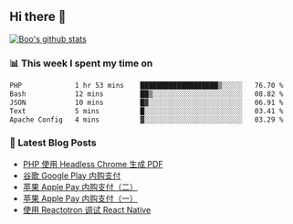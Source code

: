 ## Hi there 👋

[![Boo's github stats](https://github-readme-stats.vercel.app/api?username=0xAiKang)](https://github.com/anuraghazra/github-readme-stats)

<!-- [![Most Used Langs](https://github-readme-stats.vercel.app/api/top-langs/?username=0xAiKang)](https://github.com/anuraghazra/github-readme-stats) -->

### 📊 This week I spent my time on
<!--START_SECTION:waka-->

```txt
PHP             1 hr 53 mins    ███████████████████▒░░░░░   76.70 %
Bash            12 mins         ██▒░░░░░░░░░░░░░░░░░░░░░░   08.82 %
JSON            10 mins         █▓░░░░░░░░░░░░░░░░░░░░░░░   06.91 %
Text            5 mins          █░░░░░░░░░░░░░░░░░░░░░░░░   03.41 %
Apache Config   4 mins          ▓░░░░░░░░░░░░░░░░░░░░░░░░   03.29 %
```

<!--END_SECTION:waka-->

### 📕 Latest Blog Posts
<!-- BLOG-POST-LIST:START -->
- [PHP 使用 Headless Chrome 生成 PDF](https://www.0x2beace.com/php-uses-headless-chrome-to-generate-pdf/)
- [谷歌 Google Play 内购支付](https://www.0x2beace.com/google-in-app-purchase-payment/)
- [苹果 Apple Pay 内购支付（二）](https://www.0x2beace.com/apple-in-app-purchase-payment-2/)
- [苹果 Apple Pay 内购支付（一）](https://www.0x2beace.com/apple-in-app-purchase-payment-1/)
- [使用 Reactotron 调试 React Native](https://www.0x2beace.com/debug-react-native-using-reactotron/)
<!-- BLOG-POST-LIST:END -->

